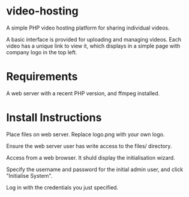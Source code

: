 # video-hosting
A simple PHP video hosting platform for sharing individual videos.

A basic interface is provided for uploading and managing videos. Each video has a unique link to view it, which displays in a simple page with company logo in the top left.

# Requirements
A web server with a recent PHP version, and ffmpeg installed.

# Install Instructions
Place files on web server. Replace logo.png with your own logo.

Ensure the web server user has write access to the files/ directory.

Access from a web browser. It shuld display the initialisation wizard.

Specify the username and password for the initial admin user, and click "Initialise System".

Log in with the credentials you just specified.